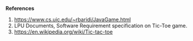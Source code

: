﻿**References**

1. <https://www.cs.uic.edu/~rbaridi/JavaGame.html>
1. LPU Documents, Software Requirement specification on Tic-Toe game.
1. https://en.wikipedia.org/wiki/Tic-tac-toe
